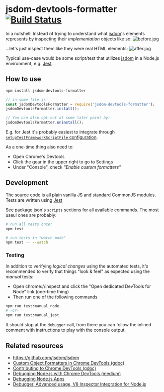 # jsdom-devtools-formatter [![Build Status](https://travis-ci.org/viddo/jsdom-devtools-formatter.svg?branch=master)](https://travis-ci.org/viddo/jsdom-devtools-formatter)

In a nutshell: Instead of trying to understand what [jsdom](https://github.com/jsdom/jsdom)'s elements represents by inspecting their _implementation_ objects like so:
![before.jpg](before.jpg)

…let's just inspect them like they were real HTML elements:
![after.jpg](after.jpg)

Typical use-case would be some script/test that utilizes [jsdom](https://github.com/jsdom/jsdom) in a Node.js environment, e.g. [Jest](https://facebook.github.io/jest/).


## How to use

```bash
npm install jsdom-devtools-formatter
```

```js
// in some file.js
const jsdomDevtoolsFormatter = require('jsdom-devtools-formatter');
jsdomDevtoolsFormatter.install();

// You can also opt-out at some later point by:
jsdomDevtoolsFormatter.uninstall();
```

E.g. for Jest it's probably easiest to integrate through [`setupTestFrameworkScriptFile` configuration](https://facebook.github.io/jest/docs/en/configuration.html#setuptestframeworkscriptfile-string).

As a one-time thing also need to:
- Open Chrome's Devtools
- Click the gear in the upper right to go to Settings
- Under "Console", check _"Enable custom formatters"_


## Development

The source code is all plain vanilla JS and standard CommonJS modules.
Tests are written using [Jest](https://facebook.github.io/jest/)

See package.json's `scripts` sections for all available commands. The most useul ones are probably:
```bash
# run all tests once:
npm test

# run tests in "watch mode"
npm test -- --watch
```


### Testing
In addition to verifying _logical changes_ using the automated tests, it's recommended to verify that things "look & feel" as expected using the _manual_ tests:

- Open chrome://inspect and click the "Open dedicated DevTools for Node" link (one-time thing)
- Then run one of the following commands

```bash
npm run test:manual_node
# -or-
npm run test:manual_jest
```

It should stop at the `debugger` call, from there you can follow the inlined comment with instructions to play with the console output.


## Related resources

- https://github.com/jsdom/jsdom
- [Custom Object Formatters in Chrome DevTools (gdoc)](https://bit.ly/object-formatters)
- [Contributing to Chrome DevTools (gdoc)](https://bit.ly/devtools-contribution-guide)
- [Debugging Node.js with Chrome DevTools (medium)](https://medium.com/@paul_irish/debugging-node-js-nightlies-with-chrome-devtools-7c4a1b95ae27)
- [Debugging Node.js Apps](https://nodejs.org/en/docs/inspector/)
- [Debugger, Advanced usage, V8 Inspector Integration for Node.js](https://nodejs.org/dist/latest-v8.x/docs/api/debugger.html#debugger_v8_inspector_integration_for_node_js)
